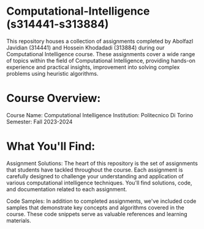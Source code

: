 # Computational-Intelligence (s314441-s313884)
This repository houses a collection of assignments completed by Abolfazl Javidian (314441) and Hossein Khodadadi (313884) during our Computational Intelligence course. These assignments cover a wide range of topics within the field of Computational Intelligence, providing hands-on experience and practical insights, improvement into solving complex problems using heuristic algorithms.

<h1><b>Course Overview:</b></h1>

Course Name: Computational Intelligence
Institution: Politecnico Di Torino
Semester: Fall 2023-2024

<h1><b>What You'll Find:</b></h1>
Assignment Solutions: The heart of this repository is the set of assignments that students have tackled throughout the course. Each assignment is carefully designed to challenge your understanding and application of various computational intelligence techniques. You'll find solutions, code, and documentation related to each assignment.

Code Samples: In addition to completed assignments, we've included code samples that demonstrate key concepts and algorithms covered in the course. These code snippets serve as valuable references and learning materials.



